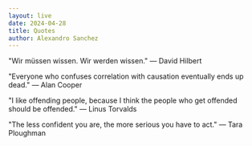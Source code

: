 ```yaml
---
layout: live
date: 2024-04-28
title: Quotes
author: Alexandro Sanchez
---
```


"Wir müssen wissen. Wir werden wissen." — David Hilbert
 
"Everyone who confuses correlation with causation eventually ends up dead." — Alan Cooper
 
"I like offending people, because I think the people who get offended should be offended." — Linus Torvalds
  
"The less confident you are, the more serious you have to act." — Tara Ploughman

